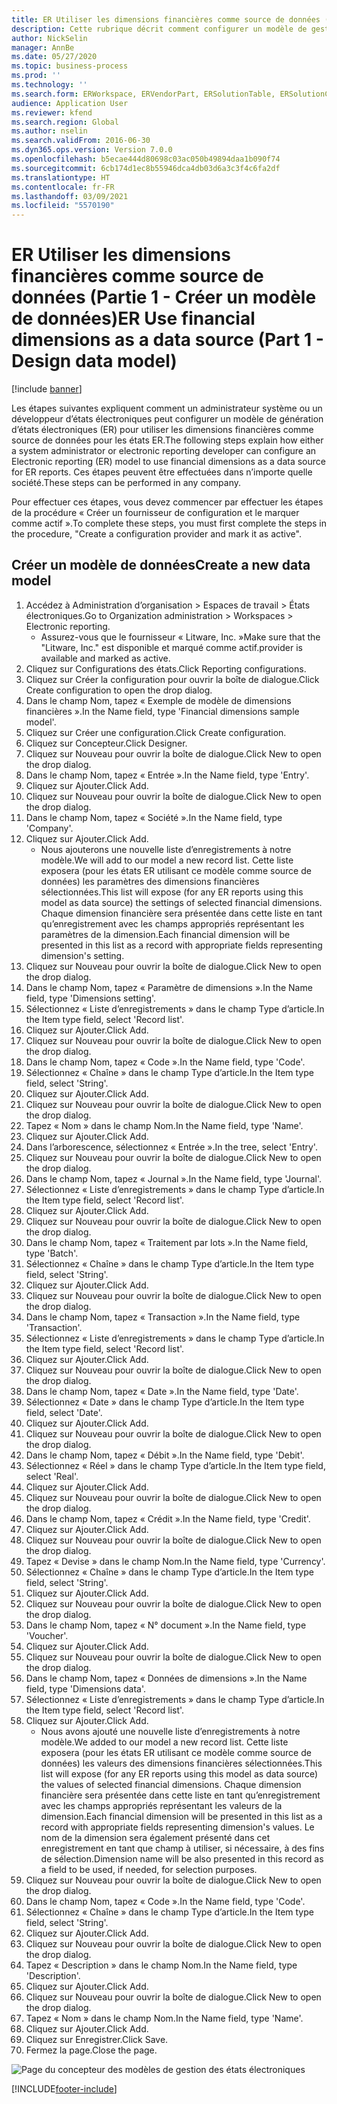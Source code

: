```yaml
---
title: ER Utiliser les dimensions financières comme source de données (Partie 1 - Créer un modèle de données)
description: Cette rubrique décrit comment configurer un modèle de gestion des états électroniques pour utiliser les dimensions financières comme source de données pour les rapports de gestion des états électroniques. (Partie 1)
author: NickSelin
manager: AnnBe
ms.date: 05/27/2020
ms.topic: business-process
ms.prod: ''
ms.technology: ''
ms.search.form: ERWorkspace, ERVendorPart, ERSolutionTable, ERSolutionCreateDropDialog, ERDataModelDesigner, ERDataModelContentsItemCreationDialog
audience: Application User
ms.reviewer: kfend
ms.search.region: Global
ms.author: nselin
ms.search.validFrom: 2016-06-30
ms.dyn365.ops.version: Version 7.0.0
ms.openlocfilehash: b5ecae444d80698c03ac050b49894daa1b090f74
ms.sourcegitcommit: 6cb174d1ec8b55946dca4db03d6a3c3f4c6fa2df
ms.translationtype: HT
ms.contentlocale: fr-FR
ms.lasthandoff: 03/09/2021
ms.locfileid: "5570190"
---
```

# <a name="er-use-financial-dimensions-as-a-data-source-part-1---design-data-model"></a><span data-ttu-id="964c9-104">ER Utiliser les dimensions financières comme source de données (Partie 1 - Créer un modèle de données)</span><span class="sxs-lookup"><span data-stu-id="964c9-104">ER Use financial dimensions as a data source (Part 1 - Design data model)</span></span>

[!include [banner](../../includes/banner.md)]

<span data-ttu-id="964c9-105">Les étapes suivantes expliquent comment un administrateur système ou un développeur d’états électroniques peut configurer un modèle de génération d’états électroniques (ER) pour utiliser les dimensions financières comme source de données pour les états ER.</span><span class="sxs-lookup"><span data-stu-id="964c9-105">The following steps explain how either a system administrator or electronic reporting developer can configure an Electronic reporting (ER) model to use financial dimensions as a data source for ER reports.</span></span> <span data-ttu-id="964c9-106">Ces étapes peuvent être effectuées dans n’importe quelle société.</span><span class="sxs-lookup"><span data-stu-id="964c9-106">These steps can be performed in any company.</span></span>

<span data-ttu-id="964c9-107">Pour effectuer ces étapes, vous devez commencer par effectuer les étapes de la procédure « Créer un fournisseur de configuration et le marquer comme actif ».</span><span class="sxs-lookup"><span data-stu-id="964c9-107">To complete these steps, you must first complete the steps in the procedure, "Create a configuration provider and mark it as active".</span></span>


## <a name="create-a-new-data-model"></a><span data-ttu-id="964c9-108">Créer un modèle de données</span><span class="sxs-lookup"><span data-stu-id="964c9-108">Create a new data model</span></span>
1. <span data-ttu-id="964c9-109">Accédez à Administration d’organisation > Espaces de travail > États électroniques.</span><span class="sxs-lookup"><span data-stu-id="964c9-109">Go to Organization administration > Workspaces > Electronic reporting.</span></span>
    * <span data-ttu-id="964c9-110">Assurez-vous que le fournisseur « Litware, Inc. »</span><span class="sxs-lookup"><span data-stu-id="964c9-110">Make sure that the "Litware, Inc."</span></span> <span data-ttu-id="964c9-111">est disponible et marqué comme actif.</span><span class="sxs-lookup"><span data-stu-id="964c9-111">provider is available and marked as active.</span></span>  
2. <span data-ttu-id="964c9-112">Cliquez sur Configurations des états.</span><span class="sxs-lookup"><span data-stu-id="964c9-112">Click Reporting configurations.</span></span>
3. <span data-ttu-id="964c9-113">Cliquez sur Créer la configuration pour ouvrir la boîte de dialogue.</span><span class="sxs-lookup"><span data-stu-id="964c9-113">Click Create configuration to open the drop dialog.</span></span>
4. <span data-ttu-id="964c9-114">Dans le champ Nom, tapez « Exemple de modèle de dimensions financières ».</span><span class="sxs-lookup"><span data-stu-id="964c9-114">In the Name field, type 'Financial dimensions sample model'.</span></span>
5. <span data-ttu-id="964c9-115">Cliquez sur Créer une configuration.</span><span class="sxs-lookup"><span data-stu-id="964c9-115">Click Create configuration.</span></span>
6. <span data-ttu-id="964c9-116">Cliquez sur Concepteur.</span><span class="sxs-lookup"><span data-stu-id="964c9-116">Click Designer.</span></span>
7. <span data-ttu-id="964c9-117">Cliquez sur Nouveau pour ouvrir la boîte de dialogue.</span><span class="sxs-lookup"><span data-stu-id="964c9-117">Click New to open the drop dialog.</span></span>
8. <span data-ttu-id="964c9-118">Dans le champ Nom, tapez « Entrée ».</span><span class="sxs-lookup"><span data-stu-id="964c9-118">In the Name field, type 'Entry'.</span></span>
9. <span data-ttu-id="964c9-119">Cliquez sur Ajouter.</span><span class="sxs-lookup"><span data-stu-id="964c9-119">Click Add.</span></span>
10. <span data-ttu-id="964c9-120">Cliquez sur Nouveau pour ouvrir la boîte de dialogue.</span><span class="sxs-lookup"><span data-stu-id="964c9-120">Click New to open the drop dialog.</span></span>
11. <span data-ttu-id="964c9-121">Dans le champ Nom, tapez « Société ».</span><span class="sxs-lookup"><span data-stu-id="964c9-121">In the Name field, type 'Company'.</span></span>
12. <span data-ttu-id="964c9-122">Cliquez sur Ajouter.</span><span class="sxs-lookup"><span data-stu-id="964c9-122">Click Add.</span></span>
    * <span data-ttu-id="964c9-123">Nous ajouterons une nouvelle liste d’enregistrements à notre modèle.</span><span class="sxs-lookup"><span data-stu-id="964c9-123">We will add to our model a new record list.</span></span> <span data-ttu-id="964c9-124">Cette liste exposera (pour les états ER utilisant ce modèle comme source de données) les paramètres des dimensions financières sélectionnées.</span><span class="sxs-lookup"><span data-stu-id="964c9-124">This list will expose (for any ER reports using this model as data source) the settings of selected financial dimensions.</span></span> <span data-ttu-id="964c9-125">Chaque dimension financière sera présentée dans cette liste en tant qu’enregistrement avec les champs appropriés représentant les paramètres de la dimension.</span><span class="sxs-lookup"><span data-stu-id="964c9-125">Each financial dimension will be presented in this list as a record with appropriate fields representing dimension's setting.</span></span>  
13. <span data-ttu-id="964c9-126">Cliquez sur Nouveau pour ouvrir la boîte de dialogue.</span><span class="sxs-lookup"><span data-stu-id="964c9-126">Click New to open the drop dialog.</span></span>
14. <span data-ttu-id="964c9-127">Dans le champ Nom, tapez « Paramètre de dimensions ».</span><span class="sxs-lookup"><span data-stu-id="964c9-127">In the Name field, type 'Dimensions setting'.</span></span>
15. <span data-ttu-id="964c9-128">Sélectionnez « Liste d’enregistrements » dans le champ Type d’article.</span><span class="sxs-lookup"><span data-stu-id="964c9-128">In the Item type field, select 'Record list'.</span></span>
16. <span data-ttu-id="964c9-129">Cliquez sur Ajouter.</span><span class="sxs-lookup"><span data-stu-id="964c9-129">Click Add.</span></span>
17. <span data-ttu-id="964c9-130">Cliquez sur Nouveau pour ouvrir la boîte de dialogue.</span><span class="sxs-lookup"><span data-stu-id="964c9-130">Click New to open the drop dialog.</span></span>
18. <span data-ttu-id="964c9-131">Dans le champ Nom, tapez « Code ».</span><span class="sxs-lookup"><span data-stu-id="964c9-131">In the Name field, type 'Code'.</span></span>
19. <span data-ttu-id="964c9-132">Sélectionnez « Chaîne » dans le champ Type d’article.</span><span class="sxs-lookup"><span data-stu-id="964c9-132">In the Item type field, select 'String'.</span></span>
20. <span data-ttu-id="964c9-133">Cliquez sur Ajouter.</span><span class="sxs-lookup"><span data-stu-id="964c9-133">Click Add.</span></span>
21. <span data-ttu-id="964c9-134">Cliquez sur Nouveau pour ouvrir la boîte de dialogue.</span><span class="sxs-lookup"><span data-stu-id="964c9-134">Click New to open the drop dialog.</span></span>
22. <span data-ttu-id="964c9-135">Tapez « Nom » dans le champ Nom.</span><span class="sxs-lookup"><span data-stu-id="964c9-135">In the Name field, type 'Name'.</span></span>
23. <span data-ttu-id="964c9-136">Cliquez sur Ajouter.</span><span class="sxs-lookup"><span data-stu-id="964c9-136">Click Add.</span></span>
24. <span data-ttu-id="964c9-137">Dans l’arborescence, sélectionnez « Entrée ».</span><span class="sxs-lookup"><span data-stu-id="964c9-137">In the tree, select 'Entry'.</span></span>
25. <span data-ttu-id="964c9-138">Cliquez sur Nouveau pour ouvrir la boîte de dialogue.</span><span class="sxs-lookup"><span data-stu-id="964c9-138">Click New to open the drop dialog.</span></span>
26. <span data-ttu-id="964c9-139">Dans le champ Nom, tapez « Journal ».</span><span class="sxs-lookup"><span data-stu-id="964c9-139">In the Name field, type 'Journal'.</span></span>
27. <span data-ttu-id="964c9-140">Sélectionnez « Liste d’enregistrements » dans le champ Type d’article.</span><span class="sxs-lookup"><span data-stu-id="964c9-140">In the Item type field, select 'Record list'.</span></span>
28. <span data-ttu-id="964c9-141">Cliquez sur Ajouter.</span><span class="sxs-lookup"><span data-stu-id="964c9-141">Click Add.</span></span>
29. <span data-ttu-id="964c9-142">Cliquez sur Nouveau pour ouvrir la boîte de dialogue.</span><span class="sxs-lookup"><span data-stu-id="964c9-142">Click New to open the drop dialog.</span></span>
30. <span data-ttu-id="964c9-143">Dans le champ Nom, tapez « Traitement par lots ».</span><span class="sxs-lookup"><span data-stu-id="964c9-143">In the Name field, type 'Batch'.</span></span>
31. <span data-ttu-id="964c9-144">Sélectionnez « Chaîne » dans le champ Type d’article.</span><span class="sxs-lookup"><span data-stu-id="964c9-144">In the Item type field, select 'String'.</span></span>
32. <span data-ttu-id="964c9-145">Cliquez sur Ajouter.</span><span class="sxs-lookup"><span data-stu-id="964c9-145">Click Add.</span></span>
33. <span data-ttu-id="964c9-146">Cliquez sur Nouveau pour ouvrir la boîte de dialogue.</span><span class="sxs-lookup"><span data-stu-id="964c9-146">Click New to open the drop dialog.</span></span>
34. <span data-ttu-id="964c9-147">Dans le champ Nom, tapez « Transaction ».</span><span class="sxs-lookup"><span data-stu-id="964c9-147">In the Name field, type 'Transaction'.</span></span>
35. <span data-ttu-id="964c9-148">Sélectionnez « Liste d’enregistrements » dans le champ Type d’article.</span><span class="sxs-lookup"><span data-stu-id="964c9-148">In the Item type field, select 'Record list'.</span></span>
36. <span data-ttu-id="964c9-149">Cliquez sur Ajouter.</span><span class="sxs-lookup"><span data-stu-id="964c9-149">Click Add.</span></span>
37. <span data-ttu-id="964c9-150">Cliquez sur Nouveau pour ouvrir la boîte de dialogue.</span><span class="sxs-lookup"><span data-stu-id="964c9-150">Click New to open the drop dialog.</span></span>
38. <span data-ttu-id="964c9-151">Dans le champ Nom, tapez « Date ».</span><span class="sxs-lookup"><span data-stu-id="964c9-151">In the Name field, type 'Date'.</span></span>
39. <span data-ttu-id="964c9-152">Sélectionnez « Date » dans le champ Type d’article.</span><span class="sxs-lookup"><span data-stu-id="964c9-152">In the Item type field, select 'Date'.</span></span>
40. <span data-ttu-id="964c9-153">Cliquez sur Ajouter.</span><span class="sxs-lookup"><span data-stu-id="964c9-153">Click Add.</span></span>
41. <span data-ttu-id="964c9-154">Cliquez sur Nouveau pour ouvrir la boîte de dialogue.</span><span class="sxs-lookup"><span data-stu-id="964c9-154">Click New to open the drop dialog.</span></span>
42. <span data-ttu-id="964c9-155">Dans le champ Nom, tapez « Débit ».</span><span class="sxs-lookup"><span data-stu-id="964c9-155">In the Name field, type 'Debit'.</span></span>
43. <span data-ttu-id="964c9-156">Sélectionnez « Réel » dans le champ Type d’article.</span><span class="sxs-lookup"><span data-stu-id="964c9-156">In the Item type field, select 'Real'.</span></span>
44. <span data-ttu-id="964c9-157">Cliquez sur Ajouter.</span><span class="sxs-lookup"><span data-stu-id="964c9-157">Click Add.</span></span>
45. <span data-ttu-id="964c9-158">Cliquez sur Nouveau pour ouvrir la boîte de dialogue.</span><span class="sxs-lookup"><span data-stu-id="964c9-158">Click New to open the drop dialog.</span></span>
46. <span data-ttu-id="964c9-159">Dans le champ Nom, tapez « Crédit ».</span><span class="sxs-lookup"><span data-stu-id="964c9-159">In the Name field, type 'Credit'.</span></span>
47. <span data-ttu-id="964c9-160">Cliquez sur Ajouter.</span><span class="sxs-lookup"><span data-stu-id="964c9-160">Click Add.</span></span>
48. <span data-ttu-id="964c9-161">Cliquez sur Nouveau pour ouvrir la boîte de dialogue.</span><span class="sxs-lookup"><span data-stu-id="964c9-161">Click New to open the drop dialog.</span></span>
49. <span data-ttu-id="964c9-162">Tapez « Devise » dans le champ Nom.</span><span class="sxs-lookup"><span data-stu-id="964c9-162">In the Name field, type 'Currency'.</span></span>
50. <span data-ttu-id="964c9-163">Sélectionnez « Chaîne » dans le champ Type d’article.</span><span class="sxs-lookup"><span data-stu-id="964c9-163">In the Item type field, select 'String'.</span></span>
51. <span data-ttu-id="964c9-164">Cliquez sur Ajouter.</span><span class="sxs-lookup"><span data-stu-id="964c9-164">Click Add.</span></span>
52. <span data-ttu-id="964c9-165">Cliquez sur Nouveau pour ouvrir la boîte de dialogue.</span><span class="sxs-lookup"><span data-stu-id="964c9-165">Click New to open the drop dialog.</span></span>
53. <span data-ttu-id="964c9-166">Dans le champ Nom, tapez « N° document ».</span><span class="sxs-lookup"><span data-stu-id="964c9-166">In the Name field, type 'Voucher'.</span></span>
54. <span data-ttu-id="964c9-167">Cliquez sur Ajouter.</span><span class="sxs-lookup"><span data-stu-id="964c9-167">Click Add.</span></span>
55. <span data-ttu-id="964c9-168">Cliquez sur Nouveau pour ouvrir la boîte de dialogue.</span><span class="sxs-lookup"><span data-stu-id="964c9-168">Click New to open the drop dialog.</span></span>
56. <span data-ttu-id="964c9-169">Dans le champ Nom, tapez « Données de dimensions ».</span><span class="sxs-lookup"><span data-stu-id="964c9-169">In the Name field, type 'Dimensions data'.</span></span>
57. <span data-ttu-id="964c9-170">Sélectionnez « Liste d’enregistrements » dans le champ Type d’article.</span><span class="sxs-lookup"><span data-stu-id="964c9-170">In the Item type field, select 'Record list'.</span></span>
58. <span data-ttu-id="964c9-171">Cliquez sur Ajouter.</span><span class="sxs-lookup"><span data-stu-id="964c9-171">Click Add.</span></span>
    * <span data-ttu-id="964c9-172">Nous avons ajouté une nouvelle liste d’enregistrements à notre modèle.</span><span class="sxs-lookup"><span data-stu-id="964c9-172">We added to our model a new record list.</span></span> <span data-ttu-id="964c9-173">Cette liste exposera (pour les états ER utilisant ce modèle comme source de données) les valeurs des dimensions financières sélectionnées.</span><span class="sxs-lookup"><span data-stu-id="964c9-173">This list will expose (for any ER reports using this model as data source) the values of selected financial dimensions.</span></span> <span data-ttu-id="964c9-174">Chaque dimension financière sera présentée dans cette liste en tant qu’enregistrement avec les champs appropriés représentant les valeurs de la dimension.</span><span class="sxs-lookup"><span data-stu-id="964c9-174">Each financial dimension will be presented in this list as a record with appropriate fields representing dimension's values.</span></span> <span data-ttu-id="964c9-175">Le nom de la dimension sera également présenté dans cet enregistrement en tant que champ à utiliser, si nécessaire, à des fins de sélection.</span><span class="sxs-lookup"><span data-stu-id="964c9-175">Dimension name will be also presented in this record as a field to be used, if needed, for selection purposes.</span></span>  
59. <span data-ttu-id="964c9-176">Cliquez sur Nouveau pour ouvrir la boîte de dialogue.</span><span class="sxs-lookup"><span data-stu-id="964c9-176">Click New to open the drop dialog.</span></span>
60. <span data-ttu-id="964c9-177">Dans le champ Nom, tapez « Code ».</span><span class="sxs-lookup"><span data-stu-id="964c9-177">In the Name field, type 'Code'.</span></span>
61. <span data-ttu-id="964c9-178">Sélectionnez « Chaîne » dans le champ Type d’article.</span><span class="sxs-lookup"><span data-stu-id="964c9-178">In the Item type field, select 'String'.</span></span>
62. <span data-ttu-id="964c9-179">Cliquez sur Ajouter.</span><span class="sxs-lookup"><span data-stu-id="964c9-179">Click Add.</span></span>
63. <span data-ttu-id="964c9-180">Cliquez sur Nouveau pour ouvrir la boîte de dialogue.</span><span class="sxs-lookup"><span data-stu-id="964c9-180">Click New to open the drop dialog.</span></span>
64. <span data-ttu-id="964c9-181">Tapez « Description » dans le champ Nom.</span><span class="sxs-lookup"><span data-stu-id="964c9-181">In the Name field, type 'Description'.</span></span>
65. <span data-ttu-id="964c9-182">Cliquez sur Ajouter.</span><span class="sxs-lookup"><span data-stu-id="964c9-182">Click Add.</span></span>
66. <span data-ttu-id="964c9-183">Cliquez sur Nouveau pour ouvrir la boîte de dialogue.</span><span class="sxs-lookup"><span data-stu-id="964c9-183">Click New to open the drop dialog.</span></span>
67. <span data-ttu-id="964c9-184">Tapez « Nom » dans le champ Nom.</span><span class="sxs-lookup"><span data-stu-id="964c9-184">In the Name field, type 'Name'.</span></span>
68. <span data-ttu-id="964c9-185">Cliquez sur Ajouter.</span><span class="sxs-lookup"><span data-stu-id="964c9-185">Click Add.</span></span>
69. <span data-ttu-id="964c9-186">Cliquez sur Enregistrer.</span><span class="sxs-lookup"><span data-stu-id="964c9-186">Click Save.</span></span>
70. <span data-ttu-id="964c9-187">Fermez la page.</span><span class="sxs-lookup"><span data-stu-id="964c9-187">Close the page.</span></span>

![Page du concepteur des modèles de gestion des états électroniques](../media/er-financial-dimensions-guides-data-model.png)



[!INCLUDE[footer-include](../../../../includes/footer-banner.md)]